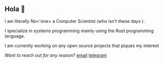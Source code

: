 ## Hola 👋

I am literally No<'one> a Computer Scientist (who isn't these days ). 

I specialize in systems programming mainly using the Rust programming language.

I am currently working on any open source projects that piques my interest


*Want to reach out for any reason*?
[email](Saediek@proton.me)
[telegram](https//.t.me/Saediek)
<!--
**Saediek/Saediek** is a ✨ _special_ ✨ repository because its `README.md` (this file) appears on your GitHub profile.

Here are some ideas to get you started:

- 🔭 I’m currently working on ...
- 🌱 I’m currently learning ...
- 👯 I’m looking to collaborate on ...
- 🤔 I’m looking for help with ...
- 💬 Ask me about ...
- 📫 How to reach me: Saediek
- 😄 Pronouns: ...
- ⚡ Fun fact: ...
-->


